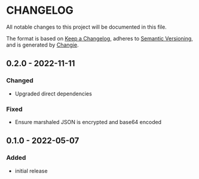 # CHANGELOG

All notable changes to this project will be documented in this file.

The format is based on [Keep a Changelog](https://keepachangelog.com/en/1.0.0/),
adheres to [Semantic Versioning](https://semver.org/spec/v2.0.0.html),
and is generated by [Changie](https://github.com/miniscruff/changie).


## 0.2.0 - 2022-11-11
### Changed
* Upgraded direct dependencies
### Fixed
* Ensure marshaled JSON is encrypted and base64 encoded

## 0.1.0 - 2022-05-07
### Added
* initial release